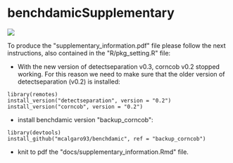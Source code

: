 # benchdamicSupplementary

![](logo/benchdamic_logo_rainbow.png)

To produce the "supplementary_information.pdf" file please follow the next instructions, also contained in the "R/pkg_setting.R" file:

- With the new version of detectseparation v0.3, corncob v0.2 stopped working. For this reason we need to make sure that the older version of detectseparation (v0.2) is installed:

```
library(remotes)
install_version("detectseparation", version = "0.2")
install_version("corncob", version = "0.2")
```

- install benchdamic version "backup_corncob":

```
library(devtools)
install_github("mcalgaro93/benchdamic", ref = "backup_corncob")
```

- knit to pdf the "docs/supplementary_information.Rmd" file.
